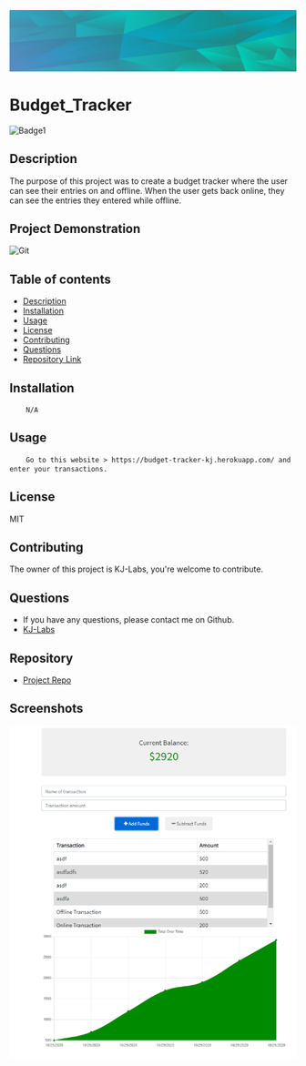

![Git](background.PNG)  
# Budget_Tracker

![Badge1](https://img.shields.io/badge/License-MIT-Blue)


## Description 
The purpose of this project was to create a budget tracker where the user can see their entries on and offline. When the user gets back online, they can see the entries they entered while offline.

## Project Demonstration
![Git](readmevideo.gif)  


## Table of contents

- [Description](#description)
- [Installation](#installation)
- [Usage](#usage)
- [License](#license)
- [Contributing](#contributing)
- [Questions](#questions)
- [Repository Link](#repository)



## Installation

        N/A

## Usage

        Go to this website > https://budget-tracker-kj.herokuapp.com/ and enter your transactions. 

## License
MIT 

## Contributing

The owner of this project is KJ-Labs, you're welcome to contribute.


## Questions

- If you have any questions, please contact me on Github.
- [KJ-Labs](https://github.com/KJ-Labs)

## Repository

- [Project Repo](https://github.com/KJ-Labs/Budget_Tracker)

## Screenshots
![Git](Screenshot.PNG)  


